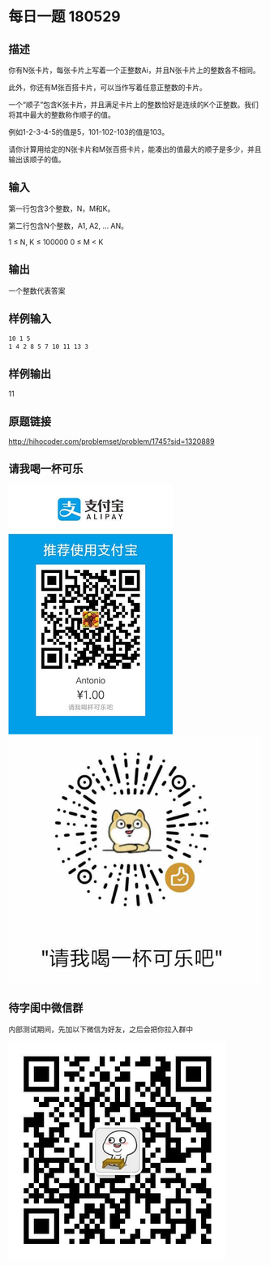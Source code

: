 # 每日一题 180529

## 描述

你有N张卡片，每张卡片上写着一个正整数Ai，并且N张卡片上的整数各不相同。  

此外，你还有M张百搭卡片，可以当作写着任意正整数的卡片。

一个“顺子”包含K张卡片，并且满足卡片上的整数恰好是连续的K个正整数。我们将其中最大的整数称作顺子的值。

例如1-2-3-4-5的值是5，101-102-103的值是103。  

请你计算用给定的N张卡片和M张百搭卡片，能凑出的值最大的顺子是多少，并且输出该顺子的值。

## 输入

第一行包含3个整数，N，M和K。  

第二行包含N个整数，A1, A2, ... AN。  

1 ≤ N, K ≤ 100000 0 ≤ M < K

## 输出

一个整数代表答案

## 样例输入
```
10 1 5  
1 4 2 8 5 7 10 11 13 3
```

## 样例输出

11

## 原题链接

http://hihocoder.com/problemset/problem/1745?sid=1320889


## 请我喝一杯可乐

![](https://raw.githubusercontent.com/Inapt19/Resource/master/bonus_QR.jpg)
![](https://raw.githubusercontent.com/Inapt19/Resource/master/wechat_bonus_qr.jpg)

## 待字闺中微信群

内部测试期间，先加以下微信为好友，之后会把你拉入群中

![](https://raw.githubusercontent.com/Inapt19/Resource/master/wechat_QR.jpg)

